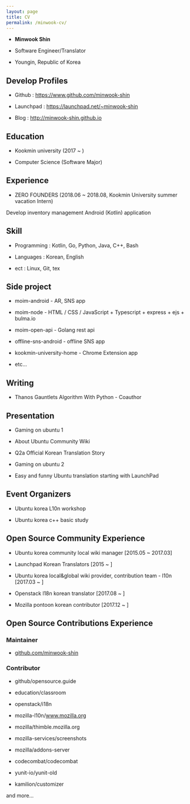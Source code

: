 ```yaml
---
layout: page
title: CV
permalink: /minwook-cv/
---
```


* __Minwook Shin__

* Software Engineer/Translator

* Youngin, Republic of Korea

## Develop Profiles

* Github : <https://www.github.com/minwook-shin>

* Launchpad : <https://launchpad.net/~minwook-shin>

* Blog : <http://minwook-shin.github.io>

## Education

* Kookmin university (2017 ~ )

* Computer Science (Software Major)

## Experience

* ZERO FOUNDERS (2018.06 ~ 2018.08, Kookmin University summer vacation Intern)

Develop inventory management Android (Kotlin) application

## Skill

* Programming : Kotlin, Go, Python, Java, C++, Bash

* Languages : Korean, English

* ect : Linux, Git, tex

## Side project

* moim-android - AR, SNS app

* moim-node - HTML / CSS / JavaScript + Typescript + express + ejs + bulma.io

* moim-open-api - Golang rest api

* offline-sns-android - offline SNS app

* kookmin-university-home - Chrome Extension app

* etc...

## Writing

* Thanos Gauntlets Algorithm With Python - Coauthor

## Presentation

* Gaming on ubuntu 1

* About Ubuntu Community Wiki

* Q2a Official Korean Translation Story

* Gaming on ubuntu 2

* Easy and funny Ubuntu translation starting with LaunchPad

## Event Organizers

* Ubuntu korea L10n workshop

* Ubuntu korea c++ basic study

## Open Source Community Experience

* Ubuntu korea community local wiki manager [2015.05 ~ 2017.03]

* Launchpad Korean Translators [2015 ~ ]

* Ubuntu korea local&global wiki provider, contribution team - l10n [2017.03 ~ ]

* Openstack l18n korean translator [2017.08 ~ ]

* Mozilla pontoon korean contributor [2017.12 ~ ]

## Open Source Contributions Experience

### Maintainer

* [github.com/minwook-shin](https://www.github.com/minwook-shin?tab=repositories)

### Contributor

* github/opensource.guide 

* education/classroom

* openstack/i18n

* mozilla-l10n/www.mozilla.org 

* mozilla/thimble.mozilla.org 

* mozilla-services/screenshots 

* mozilla/addons-server 

* codecombat/codecombat 

* yunit-io/yunit-old

* kamilion/customizer

and more...